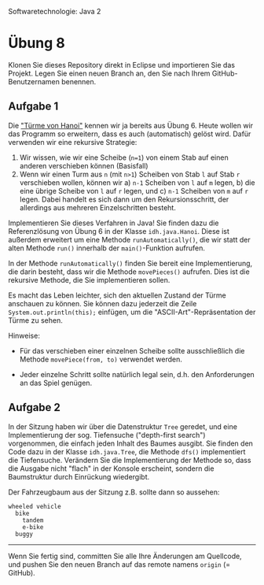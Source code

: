 Softwaretechnologie: Java 2

# Übung 8


Klonen Sie dieses Repository direkt in Eclipse und importieren Sie das Projekt. Legen Sie einen neuen Branch an, den Sie nach Ihrem GitHub-Benutzernamen benennen.

## Aufgabe 1

Die ["Türme von Hanoi"](https://de.wikipedia.org/wiki/Türme_von_Hanoi) kennen wir ja bereits aus Übung 6. Heute wollen wir das Programm so erweitern, dass es auch (automatisch) gelöst wird. Dafür verwenden wir eine rekursive Strategie:

1. Wir wissen, wie wir eine Scheibe (`n=1`) von einem Stab auf einen anderen verschieben können (Basisfall)
2. Wenn wir einen Turm aus `n` (mit `n>1`) Scheiben von Stab `l` auf Stab `r` verschieben wollen, können wir a) `n-1` Scheiben von `l` auf `m` legen, b) die eine übrige Scheibe von `l` auf `r` legen, und c) `n-1` Scheiben von `m` auf `r` legen. Dabei handelt es sich dann um den Rekursionsschritt, der allerdings aus mehreren Einzelschritten besteht.

Implementieren Sie dieses Verfahren in Java! Sie finden dazu die Referenzlösung von Übung 6 in der Klasse `idh.java.Hanoi`. Diese ist außerdem erweitert um eine Methode `runAutomatically()`, die wir statt der alten Methode `run()` innerhalb der `main()`-Funktion aufrufen.

In der Methode `runAutomatically()` finden Sie bereit eine Implementierung, die darin besteht, dass wir die Methode `movePieces()` aufrufen. Dies ist die rekursive Methode, die Sie implementieren sollen. 

Es macht das Leben leichter, sich den aktuellen Zustand der Türme anschauen zu können. Sie können dazu jederzeit die Zeile `System.out.println(this);` einfügen, um die "ASCII-Art"-Repräsentation der Türme zu sehen.

Hinweise:

- Für das verschieben einer einzelnen Scheibe sollte ausschließlich die Methode `movePiece(from, to)` verwendet werden. 

- Jeder einzelne Schritt sollte natürlich legal sein, d.h. den Anforderungen an das Spiel genügen.


## Aufgabe 2

In der Sitzung haben wir über die Datenstruktur `Tree` geredet, und eine Implementierung der sog. Tiefensuche ("depth-first search") vorgenommen, die einfach jeden Inhalt des Baumes ausgibt. Sie finden den Code dazu in der Klasse `idh.java.Tree`, die Methode `dfs()` implementiert die Tiefensuche. Verändern Sie die Implementierung der Methode so, dass die Ausgabe nicht "flach" in der Konsole erscheint, sondern die Baumstruktur durch Einrückung wiedergibt.

Der Fahrzeugbaum aus der Sitzung z.B. sollte dann so aussehen:

```
wheeled vehicle
  bike
    tandem
    e-bike
  buggy
```

----

Wenn Sie fertig sind, committen Sie alle Ihre Änderungen am Quellcode, und pushen Sie den neuen Branch auf das remote namens `origin` (= GitHub). 